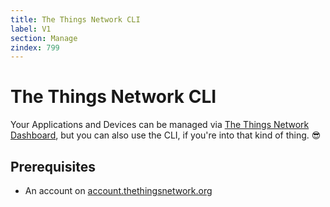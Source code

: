 ```yaml
---
title: The Things Network CLI
label: V1
section: Manage
zindex: 799
---
```


# The Things Network CLI

Your Applications and Devices can be managed via [The Things Network Dashboard](../console-v1/index.md), but you can also use the CLI, if you're into that kind of thing. 😎

## Prerequisites

* An account on [account.thethingsnetwork.org](https://account.thethingsnetwork.org)
